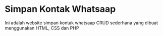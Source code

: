 # Simpan Kontak Whatsaap

Ini adalah website simpan kontak whatsaap CRUD sederhana yang dibuat menggunakan HTML, CSS dan PHP 